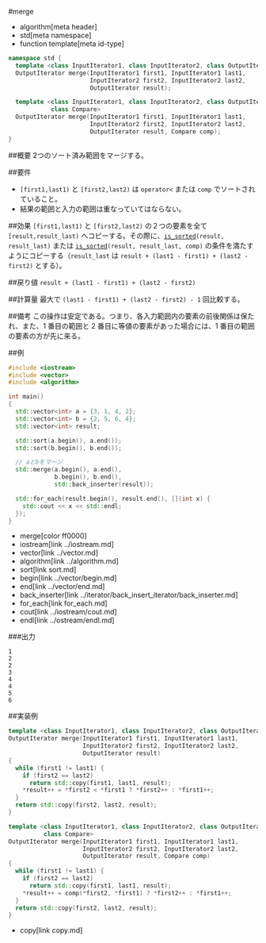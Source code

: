 #merge
* algorithm[meta header]
* std[meta namespace]
* function template[meta id-type]

```cpp
namespace std {
  template <class InputIterator1, class InputIterator2, class OutputIterator>
  OutputIterator merge(InputIterator1 first1, InputIterator1 last1,
                       InputIterator2 first2, InputIterator2 last2,
                       OutputIterator result);

  template <class InputIterator1, class InputIterator2, class OutputIterator,
            class Compare>
  OutputIterator merge(InputIterator1 first1, InputIterator1 last1,
                       InputIterator2 first2, InputIterator2 last2,
                       OutputIterator result, Compare comp);
}
```

##概要
2つのソート済み範囲をマージする。


##要件
- `[first1,last1)` と `[first2,last2)` は `operator<` または `comp` でソートされていること。
- 結果の範囲と入力の範囲は重なっていてはならない。


##効果
`[first1,last1)` と `[first2,last2)` の２つの要素を全て `[result,result_last)` へコピーする。その際に、[`is_sorted`](/reference/algorithm/is_sorted.md)`(result, result_last)` または [`is_sorted`](/reference/algorithm/is_sorted.md)`(result, result_last, comp)` の条件を満たすようにコピーする（`result_last` は `result + (last1 - first1) + (last2 - first2)` とする）。


##戻り値
`result + (last1 - first1) + (last2 - first2)`


##計算量
最大で `(last1 - first1) + (last2 - first2) - 1` 回比較する。


##備考
この操作は安定である。つまり、各入力範囲内の要素の前後関係は保たれ、また、1 番目の範囲と 2 番目に等値の要素があった場合には、1 番目の範囲の要素の方が先に来る。


##例
```cpp
#include <iostream>
#include <vector>
#include <algorithm>

int main()
{
  std::vector<int> a = {3, 1, 4, 2};
  std::vector<int> b = {2, 5, 6, 4};
  std::vector<int> result;

  std::sort(a.begin(), a.end());
  std::sort(b.begin(), b.end());

  // aとbをマージ
  std::merge(a.begin(), a.end(),
             b.begin(), b.end(),
             std::back_inserter(result));

  std::for_each(result.begin(), result.end(), [](int x) {
    std::cout << x << std::endl;
  });
}
```
* merge[color ff0000]
* iostream[link ../iostream.md]
* vector[link ../vector.md]
* algorithm[link ../algorithm.md]
* sort[link sort.md]
* begin[link ../vector/begin.md]
* end[link ../vector/end.md]
* back_inserter[link ../iterator/back_insert_iterator/back_inserter.md]
* for_each[link for_each.md]
* cout[link ../iostream/cout.md]
* endl[link ../ostream/endl.md]

###出力
```
1
2
2
3
4
4
5
6
```


##実装例
```cpp
template <class InputIterator1, class InputIterator2, class OutputIterator>
OutputIterator merge(InputIterator1 first1, InputIterator1 last1,
                     InputIterator2 first2, InputIterator2 last2,
                     OutputIterator result)
{
  while (first1 != last1) {
    if (first2 == last2)
      return std::copy(first1, last1, result);
    *result++ = *first2 < *first1 ? *first2++ : *first1++;
  }
  return std::copy(first2, last2, result);
}

template <class InputIterator1, class InputIterator2, class OutputIterator,
          class Compare>
OutputIterator merge(InputIterator1 first1, InputIterator1 last1,
                     InputIterator2 first2, InputIterator2 last2,
                     OutputIterator result, Compare comp)
{
  while (first1 != last1) {
    if (first2 == last2)
      return std::copy(first1, last1, result);
    *result++ = comp(*first2, *first1) ? *first2++ : *first1++;
  }
  return std::copy(first2, last2, result);
}
```
* copy[link copy.md]
